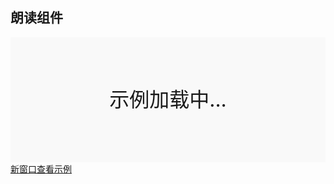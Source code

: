 ## 朗读组件

<div style="position:relative" id="mx_1">
    <iframe src="https://thx.github.io/magix-gallery/?#!/mx-speech/index?inline=true&id=mx_1" frameborder="no" style="width:100%;height:200px;" scrolling="no"></iframe>
    <div style="position:absolute;width:100%;height:200px;background-color:#f9f9f9;text-align:center;line-height:200px;font-size:32px;top:0;right:0;left:0;bottom:0">示例加载中...</div>
</div>
<a href="https://thx.github.io/magix-gallery/#!/mx-speech/index" target="_blank">新窗口查看示例</a>
